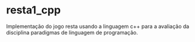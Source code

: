 # resta1_cpp
Implementação do jogo resta usando a linguagem c++ para a avaliação da disciplina paradigmas de linguagem de programação.
